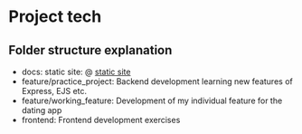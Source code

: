 # Project tech

## Folder structure explanation
* docs: static site: @ [static site](https://stanbankras.github.io/dating-app-project/index.html)
* feature/practice_project: Backend development learning new features of Express, EJS etc.
* feature/working_feature: Development of my individual feature for the dating app
* frontend: Frontend development exercises
